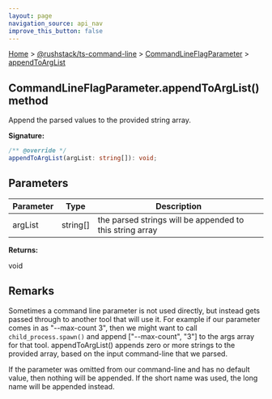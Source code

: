 ```yaml
---
layout: page
navigation_source: api_nav
improve_this_button: false
---
```



[Home](./index.md) &gt; [@rushstack/ts-command-line](./ts-command-line.md) &gt; [CommandLineFlagParameter](./ts-command-line.commandlineflagparameter.md) &gt; [appendToArgList](./ts-command-line.commandlineflagparameter.appendtoarglist.md)

## CommandLineFlagParameter.appendToArgList() method

Append the parsed values to the provided string array.

<b>Signature:</b>

```typescript
/** @override */
appendToArgList(argList: string[]): void;
```

## Parameters

|  Parameter | Type | Description |
|  --- | --- | --- |
|  argList | string\[\] | the parsed strings will be appended to this string array |

<b>Returns:</b>

void

## Remarks

Sometimes a command line parameter is not used directly, but instead gets passed through to another tool that will use it. For example if our parameter comes in as "--max-count 3", then we might want to call `child_process.spawn()` and append \["--max-count", "3"\] to the args array for that tool. appendToArgList() appends zero or more strings to the provided array, based on the input command-line that we parsed.

If the parameter was omitted from our command-line and has no default value, then nothing will be appended. If the short name was used, the long name will be appended instead.
